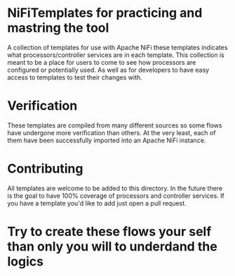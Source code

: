 # NiFiTemplates for practicing and mastring the tool
A collection of templates for use with Apache NiFi these templates indicates what processors/controller services are in each template. This collection is meant to be a place for users to come to see how processors are configured or potentially used. As well as for developers to have easy access to templates to test their changes with.

# Verification
These templates are compiled from many different sources so some flows have undergone more verification than others.
At the very least, each of them have been successfully imported into an Apache NiFi instance. 

# Contributing
All templates are welcome to be added to this directory. In the future there is the goal to have 100% coverage of processors and controller services. If you have a template you'd like to add just open a pull request.
# Try to create these flows your self than only you will to underdand the logics
